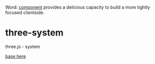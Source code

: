 Word: [component](https://github.com/component/component) provides a delicious capacity to build a more tightly focused clientside.

three-system
============

three.js - system

[base here](https://github.com/nomilous/three)

